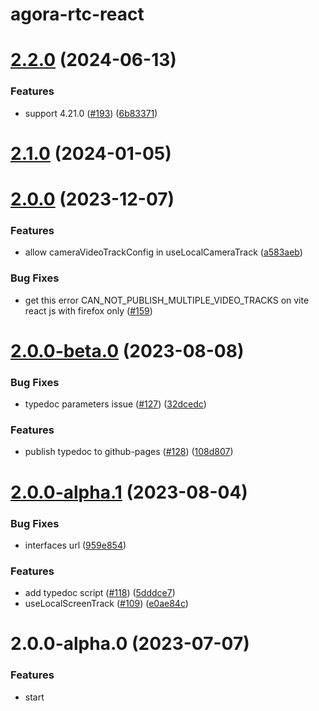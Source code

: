 # agora-rtc-react

# [2.2.0](https://github.com/AgoraIO-Extensions/agora-rtc-react/compare/v2.1.0...v2.2.0) (2024-06-13)

### Features

- support 4.21.0 ([#193](https://github.com/AgoraIO-Extensions/agora-rtc-react/issues/193)) ([6b83371](https://github.com/AgoraIO-Extensions/agora-rtc-react/commit/6b83371eb74047011fed82de78bf92d19b73eeb0))

# [2.1.0](https://github.com/AgoraIO-Extensions/agora-rtc-react/compare/v2.0.0...v2.1.0) (2024-01-05)

# [2.0.0](https://github.com/AgoraIO-Extensions/agora-rtc-react/compare/v2.0.0-beta.0...v2.0.0) (2023-12-07)

### Features

- allow cameraVideoTrackConfig in useLocalCameraTrack ([a583aeb](https://github.com/AgoraIO-Extensions/agora-rtc-react/commit/a583aebe99c9207359257ee23ea6785229a1e9a1))

### Bug Fixes

- get this error CAN_NOT_PUBLISH_MULTIPLE_VIDEO_TRACKS on vite react js with firefox only ([#159](https://github.com/AgoraIO-Extensions/agora-rtc-react/issues/159))

# [2.0.0-beta.0](https://github.com/AgoraIO-Extensions/agora-rtc-react/compare/v2.0.0-alpha.1...v2.0.0-beta.0) (2023-08-08)

### Bug Fixes

- typedoc parameters issue ([#127](https://github.com/AgoraIO-Extensions/agora-rtc-react/issues/127)) ([32dcedc](https://github.com/AgoraIO-Extensions/agora-rtc-react/commit/32dcedcfbd0889a4bb9bbfb6cb79e43e0b7d9d3d))

### Features

- publish typedoc to github-pages ([#128](https://github.com/AgoraIO-Extensions/agora-rtc-react/issues/128)) ([108d807](https://github.com/AgoraIO-Extensions/agora-rtc-react/commit/108d807da33ff80f395957ebe6cb4eebc56c1fff))

# [2.0.0-alpha.1](https://github.com/AgoraIO-Extensions/agora-rtc-react/compare/v2.0.0-alpha.0...v2.0.0-alpha.1) (2023-08-04)

### Bug Fixes

- interfaces url ([959e854](https://github.com/AgoraIO-Extensions/agora-rtc-react/commit/959e854fbac51ed04a408e6e60efc746c91ec741))

### Features

- add typedoc script ([#118](https://github.com/AgoraIO-Extensions/agora-rtc-react/issues/118)) ([5dddce7](https://github.com/AgoraIO-Extensions/agora-rtc-react/commit/5dddce75ce1f5d3aed7dfb4e6efe4ad64aaaf8d3))
- useLocalScreenTrack ([#109](https://github.com/AgoraIO-Extensions/agora-rtc-react/issues/109)) ([e0ae84c](https://github.com/AgoraIO-Extensions/agora-rtc-react/commit/e0ae84cddbc917fa6fbf1137fd5c5d9f123da440))

# 2.0.0-alpha.0 (2023-07-07)

### Features

- start
